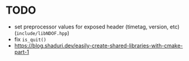 # TODO
* set preprocessor values for exposed header (timetag, version, etc) (`include/libNDOF.hpp`)
* fix `is_quit()`
* https://blog.shaduri.dev/easily-create-shared-libraries-with-cmake-part-1 
